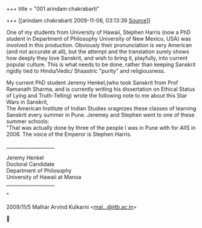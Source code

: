 +++
title = "001 arindam chakrabarti"

+++
[[arindam chakrabarti	2009-11-06, 03:13:39 [Source](https://groups.google.com/g/bvparishat/c/sBpnZKXf_8s)]]



One of my students from University of Hawaii, Stephen Harris (now a PhD student in Department of Philosophy University of New Mexico, USA) was involved in this production. Obviously their pronunciation is very American (and not accurate at all), but the attempt and the translation surely shows how deeply they love Sanskrit, and wish to bring it, playfully, into current popular culture. This is what needs to be done, rather than keeping Sanskrit rigidly tied to Hindu/Vedic/ Shaastric "purity" and religiousness.  
  
My current PhD student Jeremy Henkel,(who took Sanskrit from Prof Ramanath Sharma, and is currently writing his dissertation on Ethical Status of Lying and Truth-Telling) wrote the following note to me about this Star Wars in Sanskrit,  
The American Institute of Indian Studies oragnizes these classes of learning Sanskrit every summer in Pune. Jeremey and Stephen went to one of these summer schools:  
"That was actually done by three of the people I was in Pune with for AIIS in 2006. The voice of the Emperor is Stephen Harris.  
  
\_\_\_\_\_\_\_\_\_\_\_\_\_\_\_\_\_\_\_\_  
  
Jeremy Henkel  
Doctoral Candidate  
Department of Philosophy  
University of Hawaii at Manoa  
\_\_\_\_\_\_\_\_\_\_\_\_\_\_\_\_\_\_\_\_  
  
"  
  

2009/11/5 Malhar Arvind Kulkarni \<[mal...@iitb.ac.in]()\>



